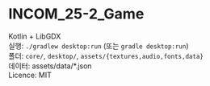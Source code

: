 INCOM_25-2_Game
================

Kotlin + LibGDX <br>
실행: `./gradlew desktop:run` (또는 `gradle desktop:run`) <br>
폴더: `core/`, `desktop/`, `assets/{textures,audio,fonts,data}` <br>
데이터: assets/data/*.json <br>
Licence: MIT
